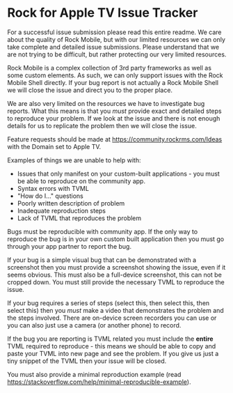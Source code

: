 # Rock for Apple TV Issue Tracker

For a successful issue submission please read this entire readme. We care about the quality of Rock Mobile, but with our limited resources we can only take complete and detailed issue submissions. Please understand that we are not trying to be difficult, but rather protecting our very limited resources.

Rock Mobile is a complex collection of 3rd party frameworks as well as some custom elements. As such, we can only support issues with the Rock Mobile Shell directly. If your bug report is not actually a Rock Mobile Shell we will close the issue and direct you to the proper place.

We are also very limited on the resources we have to investigate bug reports. What this means is that you _must_ provide exact and detailed steps to reproduce your problem. If we look at the issue and there is not enough details for us to replicate the problem then we will close the issue.

Feature requests should be made at https://community.rockrms.com/Ideas with the Domain set to Apple TV.

Examples of things we are unable to help with:
* Issues that only manifest on your custom-built applications - you must be able to reproduce on the community app.
* Syntax errors with TVML
* "How do I..." questions
* Poorly written description of problem
* Inadequate reproduction steps
* Lack of TVML that reproduces the problem

Bugs must be reproducible with community app. If the only way to reproduce the bug is in your own custom built application then you must go through your app partner to report the bug.

If your bug is a simple visual bug that can be demonstrated with a screenshot then you must provide a screenshot showing the issue, even if it seems obvious. This must also be a full-device screenshot, this can not be cropped down. You must still provide the necessary TVML to reproduce the issue.

If your bug requires a series of steps (select this, then select this, then select this) then you _must_ make a video that demonstrates the problem and the steps involved. There are on-device screen recorders you can use or you can also just use a camera (or another phone) to record.

If the bug you are reporting is TVML related you must include the **entire** TVML required to reproduce - this means we should be able to copy and paste your TVML into new page and see the problem. If you give us just a tiny snippet of the TVML then your issue will be closed.

You must also provide a minimal reproduction example (read https://stackoverflow.com/help/minimal-reproducible-example). 

